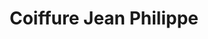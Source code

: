 ---
title: "Coiffure Jean Philippe"
url: /montfort-sur-meu/coiffure-jean-philippe/
shop: coiffeur
---